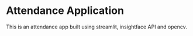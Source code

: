 # Attendance Application

This is an attendance app built using streamlit, insightface API and opencv.